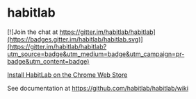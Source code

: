 # habitlab

[![Join the chat at https://gitter.im/habitlab/habitlab](https://badges.gitter.im/habitlab/habitlab.svg)](https://gitter.im/habitlab/habitlab?utm_source=badge&utm_medium=badge&utm_campaign=pr-badge&utm_content=badge)

[Install HabitLab on the Chrome Web Store](https://habitlab.stanford.edu/chrome)

See documentation at https://github.com/habitlab/habitlab/wiki

